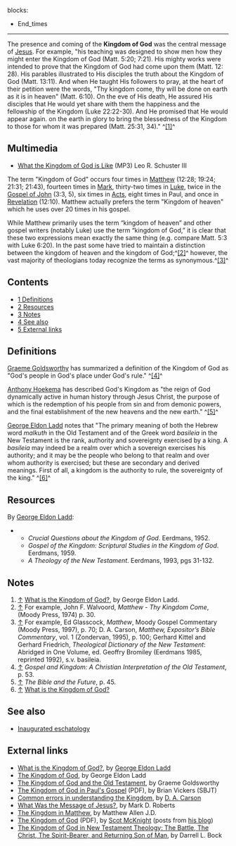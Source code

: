 blocks:
- End_times
---
The presence and coming of the **Kingdom of God** was the central
message of [Jesus](Jesus "Jesus"). For example, "his teaching was
designed to show men how they might enter the Kingdom of God (Matt.
5:20; 7:21). His mighty works were intended to prove that the
Kingdom of God had come upon them (Matt. 12: 28). His parables
illustrated to His disciples the truth about the Kingdom of God
(Matt. 13:11). And when He taught His followers to pray, at the
heart of their petition were the words, "Thy kingdom come, thy will
be done on earth as it is in heaven" (Matt. 6:10). On the eve of
His death, He assured His disciples that He would yet share with
them the happiness and the fellowship of the Kingdom (Luke
22:22-30). And He promised that He would appear again. on the earth
in glory to bring the blessedness of the Kingdom to those for whom
it was prepared (Matt. 25:31, 34)." ^[[1]](#note-0)^

## Multimedia

-   [What the Kingdom of God is Like](http://www.reformedsermons.org/mp3-16/Schuster_Mark_4_21-34.mp3)
    (MP3) Leo R. Schuster III

The term "Kingdom of God" occurs four times in
[Matthew](Gospel_of_Matthew "Gospel of Matthew") (12:28; 19:24;
21:31; 21:43), fourteen times in
[Mark](Gospel_of_Mark "Gospel of Mark"), thirty-two times in
[Luke](Gospel_of_Luke "Gospel of Luke"), twice in the
[Gospel of John](Gospel_of_John "Gospel of John") (3:3, 5), six
times in [Acts](Acts "Acts"), eight times in Paul, and once in
[Revelation](Book_of_Revelation "Book of Revelation") (12:10).
Matthew actually prefers the term "Kingdom of heaven" which he uses
over 20 times in his gospel.

While Matthew primarily uses the term “kingdom of heaven” and other
gospel writers (notably Luke) use the term “kingdom of God,” it is
clear that these two expressions mean exactly the same thing (e.g.
compare Matt. 5:3 with Luke 6:20). In the past some have tried to
maintain a distinction between the kingdom of heaven and the
kingdom of God;^[[2]](#note-1)^ however, the vast majority of
theologians today recognize the terms as
synonymous.^[[3]](#note-2)^




## Contents

-   [1 Definitions](#Definitions)
-   [2 Resources](#Resources)
-   [3 Notes](#Notes)
-   [4 See also](#See_also)
-   [5 External links](#External_links)

## Definitions

[Graeme Goldsworthy](Graeme_Goldsworthy "Graeme Goldsworthy") has
summarized a definition of the Kingdom of God as "God's people in
God's place under God's rule." ^[[4]](#note-3)^

[Anthony Hoekema](Anthony_Hoekema "Anthony Hoekema") has described
God's Kingdom as "the reign of God dynamically active in human
history through Jesus Christ, the purpose of which is the
redemption of his people from sin and from demonic powers, and the
final establishment of the new heavens and the new earth."
^[[5]](#note-4)^

[George Eldon Ladd](George_Eldon_Ladd "George Eldon Ladd") notes
that "The primary meaning of both the Hebrew word *malkuth* in the
Old Testament and of the Greek word *basileia* in the New Testament
is the rank, authority and sovereignty exercised by a king. A
*basileia* may indeed be a realm over which a sovereign exercises
his authority; and it may be the people who belong to that realm
and over whom authority is exercised; but these are secondary and
derived meanings. First of all, a kingdom is the authority to rule,
the sovereignty of the king." ^[[6]](#note-5)^

## Resources

By [George Eldon Ladd](George_Eldon_Ladd "George Eldon Ladd"):

-   -   *Crucial Questions about the Kingdom of God*. Eerdmans,
        1952.
    -   *Gospel of the Kingdom: Scriptural Studies in the Kingdom of God*.
        Eerdmans, 1959.
    -   *A Theology of the New Testament*. Eerdmans, 1993, pgs
        31-132.


## Notes

1.  [↑](#ref-0)
    [What is the Kingdom of God?](http://www.gospelpedlar.com/articles/Last%20Things/kogladd.html),
    by George Eldon Ladd.
2.  [↑](#ref-1) For example, John F. Walvoord,
    *Matthew - Thy Kingdom Come*, (Moody Press, 1974) p. 30.
3.  [↑](#ref-2) For example, Ed Glasscock, *Matthew*, Moody Gospel
    Commentary (Moody Press, 1997), p. 70; D. A. Carson,
    *Matthew, Expositor’s Bible Commentary*, vol. 1 (Zondervan, 1995),
    p. 100; Gerhard Kittel and Gerhard Friedrich,
    *Theological Dictionary of the New Testament*: Abridged in One
    Volume, ed. Geoffry Bromiley (Eerdmans 1985, reprinted 1992), s.v.
    basileia.
4.  [↑](#ref-3)
    *Gospel and Kingdom: A Christian Interpretation of the Old Testament*,
    p. 53.
5.  [↑](#ref-4) *The Bible and the Future*, p. 45.
6.  [↑](#ref-5)
    [What is the Kingdom of God?](http://www.gospelpedlar.com/articles/Last%20Things/kogladd.html)

## See also

-   [Inaugurated eschatology](Inaugurated_eschatology "Inaugurated eschatology")

## External links

-   [What is the Kingdom of God?](http://www.gospelpedlar.com/articles/Last%20Things/kogladd.html),
    by [George Eldon Ladd](George_Eldon_Ladd "George Eldon Ladd")
-   [The Kingdom of God](http://www.gospelpedlar.com/articles/Last%20Things/kog2ladd.html),
    by George Eldon Ladd
-   [The Kingdom of God and the Old Testament](http://www.beginningwithmoses.org/articles/golds1.htm),
    by Graeme Goldsworthy
-   [The Kingdom of God in Paul's Gospel](http://www.sbts.edu/pdf/sbjt/SBJT_2008Spring5.pdf)
    (PDF), by Brian Vickers (SBJT)
-   [Common errors in understanding the Kingdom](http://www.e-n.org.uk/p-4197-Common-errors-in-understanding-the-Kingdom.htm),
    by [D. A. Carson](D._A._Carson "D. A. Carson")
-   [What Was the Message of Jesus?](http://www.markdroberts.com/htmfiles/resources/jesusmessage.htm),
    by Mark D. Roberts
-   [The Kingdom in Matthew](http://www.bible.org/page.asp?page_id=12),
    by Matthew Allen J.D.
-   [The Kingdom of God](http://www.vanguardchurch.com/the_kingdom_of_god_by_scot_mcknight.pdf)
    (PDF), by [Scot McKnight](Scot_McKnight "Scot McKnight") (posts
    from [his blog](http://www.jesuscreed.org))
-   [The Kingdom of God in New Testament Theology: The Battle, The Christ, The Spirit-Bearer, and Returning Son of Man](http://www.bible.org/page.php?page_id=2211),
    by Darrell L. Bock



